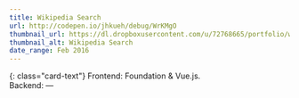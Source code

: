 ```yaml
---
title: Wikipedia Search
url: http://codepen.io/jhkueh/debug/WrKMgO
thumbnail_url: https://dl.dropboxusercontent.com/u/72768665/portfolio/wiki_search_thumbnail.png
thumbnail_alt: Wikipedia Search
date_range: Feb 2016
---
```


{: class="card-text"}
Frontend: Foundation & Vue.js.<br/>Backend: —